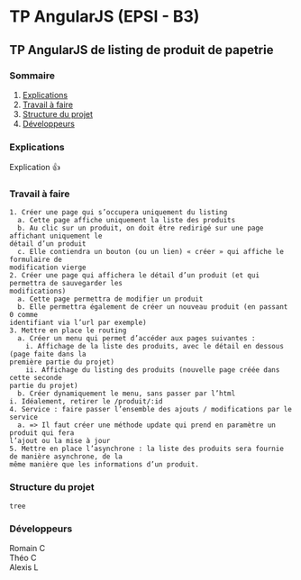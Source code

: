 # TP AngularJS (EPSI - B3)
## TP AngularJS de listing de produit de papetrie

### Sommaire
1. [Explications](#Explications)
2. [Travail à faire](#Travail-à-faire)
3. [Structure du projet](#Structure-du-projet)  
4. [Développeurs](#Développeurs)  

### Explications
Explication 👍

### Travail à faire
```
1. Créer une page qui s’occupera uniquement du listing
  a. Cette page affiche uniquement la liste des produits
  b. Au clic sur un produit, on doit être redirigé sur une page affichant uniquement le 
détail d’un produit 
  c. Elle contiendra un bouton (ou un lien) « créer » qui affiche le formulaire de 
modification vierge
2. Créer une page qui affichera le détail d’un produit (et qui permettra de sauvegarder les 
modifications)
  a. Cette page permettra de modifier un produit
  b. Elle permettra également de créer un nouveau produit (en passant 0 comme 
identifiant via l’url par exemple)
3. Mettre en place le routing
  a. Créer un menu qui permet d’accéder aux pages suivantes : 
    i. Affichage de la liste des produits, avec le détail en dessous (page faite dans la 
première partie du projet)
    ii. Affichage du listing des produits (nouvelle page créée dans cette seconde 
partie du projet)
  b. Créer dynamiquement le menu, sans passer par l’html
i. Idéalement, retirer le /produit/:id
4. Service : faire passer l’ensemble des ajouts / modifications par le service
  a. => Il faut créer une méthode update qui prend en paramètre un produit qui fera 
l’ajout ou la mise à jour
5. Mettre en place l’asynchrone : la liste des produits sera fournie de manière asynchrone, de la 
même manière que les informations d’un produit.
```

### Structure du projet
```
tree
```

### Développeurs
Romain C  
Théo C  
Alexis L
